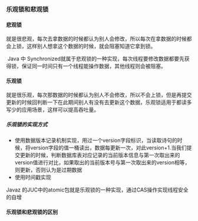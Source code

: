 ### 乐观锁和悲观锁

#### 悲观锁

​	就是很悲观，每次去拿数据的时候都认为别人会修改，所以每次在拿数据的时候都会上锁，这样别人想拿这个数据的时候，就会阻塞知道它拿到锁。

​	Java 中 Synchronized就属于悲观锁的一种实现，每次线程要修改数据都要先获得锁，保证同一时间只有一个线程能操作数据，其他线程则会被阻塞。

#### 乐观锁

​	就是很乐观，每次那数据的时候都认为别人不会修改，所以不会上锁，但是再提交更新的时候回判断一下在此期间别人有没有去更新这个数据，乐观锁适用于都读多写少的应用场景，这样可以提高吞吐量。

##### 乐观锁的实现方式

- 使用数据版本记录机制实现，用过一个version字段标识，当读取诗句的时候，将version字段的值一桶读出，数据每更新一次，对此version+1.当我们提交更新的时候，判断数据库表对应记录的当前版本信息与第一次取出来的version值进行对比，如果取出的当前版本号与第一次取出来的version相等，则更新，否则认为是过期数据
- 使用时间戳实现

Javaz 的JUC中的atomic包就是乐观锁的一种实现，通过CAS操作实现线程安全的自增



#### 乐观锁和悲观锁的区别

​	